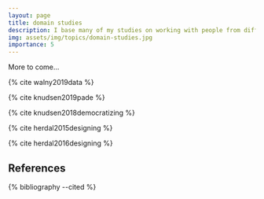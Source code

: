 ```yaml
---
layout: page
title: domain studies
description: I base many of my studies on working with people from different domains, where the interesting questions related to visualization appears in the intersection.
img: assets/img/topics/domain-studies.jpg
importance: 5
---
```


More to come...

{% cite walny2019data %}

{% cite knudsen2019pade %}

{% cite knudsen2018democratizing %}

{% cite herdal2015designing %}

{% cite herdal2016designing %}


References
----------
<div class="publications">
  {% bibliography --cited %}
</div>
